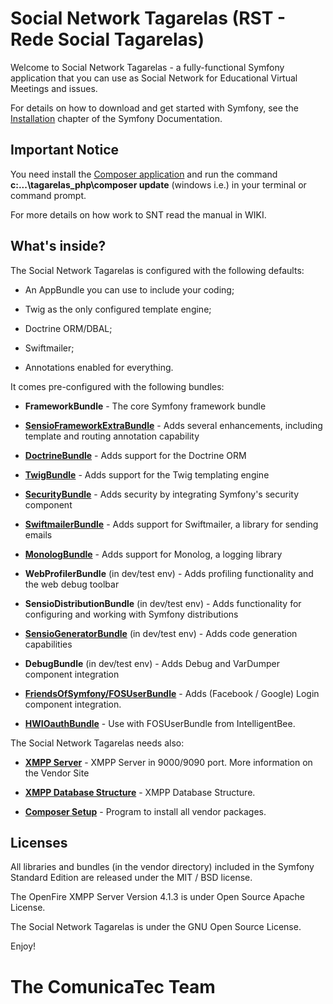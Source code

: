 Social Network Tagarelas (RST - Rede Social Tagarelas)
======================================================

Welcome to Social Network Tagarelas - a fully-functional Symfony
application that you can use as Social Network for Educational Virtual Meetings and issues.

For details on how to download and get started with Symfony, see the
[Installation][1] chapter of the Symfony Documentation.

Important Notice
----------------
 
You need install the [Composer application][18] and run the command **c:\...\tagarelas_php\composer update** (windows i.e.) in your terminal or command prompt.

For more details on how work to SNT read the manual in WIKI.

What's inside?
--------------

The Social Network Tagarelas is configured with the following defaults:

  * An AppBundle you can use to include your coding;

  * Twig as the only configured template engine;

  * Doctrine ORM/DBAL;

  * Swiftmailer;

  * Annotations enabled for everything.

It comes pre-configured with the following bundles:

  * **FrameworkBundle** - The core Symfony framework bundle

  * [**SensioFrameworkExtraBundle**][6] - Adds several enhancements, including
    template and routing annotation capability

  * [**DoctrineBundle**][7] - Adds support for the Doctrine ORM

  * [**TwigBundle**][8] - Adds support for the Twig templating engine

  * [**SecurityBundle**][9] - Adds security by integrating Symfony's security
    component

  * [**SwiftmailerBundle**][10] - Adds support for Swiftmailer, a library for
    sending emails

  * [**MonologBundle**][11] - Adds support for Monolog, a logging library

  * **WebProfilerBundle** (in dev/test env) - Adds profiling functionality and
    the web debug toolbar

  * **SensioDistributionBundle** (in dev/test env) - Adds functionality for
    configuring and working with Symfony distributions

  * [**SensioGeneratorBundle**][13] (in dev/test env) - Adds code generation
    capabilities

  * **DebugBundle** (in dev/test env) - Adds Debug and VarDumper component
    integration

  * [**FriendsOfSymfony/FOSUserBundle**][14]  - Adds (Facebook / Google) Login component
    integration. 
  
  * [**HWIOauthBundle**][15] - Use with FOSUserBundle from IntelligentBee. 

The Social Network Tagarelas needs also:
  
  * [**XMPP Server**][16] - XMPP Server in 9000/9090 port. More information on the Vendor Site
    
  * [**XMPP Database Structure**][17] - XMPP Database Structure. 

  * [**Composer Setup**][18] - Program to install all vendor packages.
 

Licenses
--------
 
All libraries and  bundles (in the vendor directory) included in the Symfony Standard Edition are
released under the MIT / BSD license.

The OpenFire XMPP Server Version 4.1.3 is under Open Source Apache License.

The Social Network Tagarelas is under the GNU Open Source License.

Enjoy!

[1]:  https://symfony.com/doc/3.1/setup.html
[6]:  https://symfony.com/doc/current/bundles/SensioFrameworkExtraBundle/index.html
[7]:  https://symfony.com/doc/3.1/doctrine.html
[8]:  https://symfony.com/doc/3.1/templating.html
[9]:  https://symfony.com/doc/3.1/security.html
[10]: https://symfony.com/doc/3.1/email.html
[11]: https://symfony.com/doc/3.1/logging.html
[13]: https://symfony.com/doc/current/bundles/SensioGeneratorBundle/index.html
[14]: https://github.com/FriendsOfSymfony/FOSUserBundle
[15]: http://intelligentbee.com/blog/2015/11/13/symfony2-facebook-google-login
[16]: https://www.igniterealtime.org/projects/openfire/documentation.jsp
[17]: http://download.igniterealtime.org/openfire/docs/latest/documentation/database-guide.html#ofMucRoom
[18]: http://getcomposer.org

# The ComunicaTec Team


